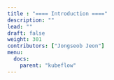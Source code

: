 ```yaml
---
title : "==== Introduction ===="
description: ""
lead: ""
draft: false
weight: 301
contributors: ["Jongseob Jeon"]
menu:
  docs:
    parent: "kubeflow"
---
```

